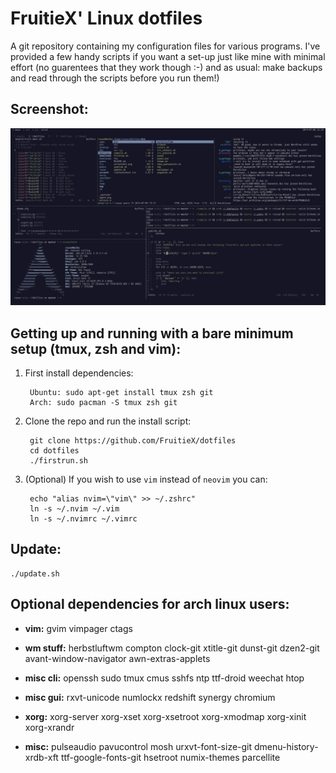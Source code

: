FruitieX' Linux dotfiles
========================
A git repository containing my configuration files for various programs. I've
provided a few handy scripts if you want a set-up just like mine with minimal
effort (no guarentees that they work though :-) and as usual: make backups and
read through the scripts before you run them!)

Screenshot:
-----------
![Screenshot](/screenshot.png "Screenshot of config in action")

Getting up and running with a bare minimum setup (tmux, zsh and vim):
---------------------------------------------------------------------

1. First install dependencies:

        Ubuntu: sudo apt-get install tmux zsh git
        Arch: sudo pacman -S tmux zsh git

2. Clone the repo and run the install script:

        git clone https://github.com/FruitieX/dotfiles
        cd dotfiles
        ./firstrun.sh

3. (Optional) If you wish to use `vim` instead of `neovim` you can:

        echo "alias nvim=\"vim\" >> ~/.zshrc"
        ln -s ~/.nvim ~/.vim
        ln -s ~/.nvimrc ~/.vimrc

Update:
-------

    ./update.sh

Optional dependencies for arch linux users:
----------------------------------
* **vim:**
    gvim vimpager ctags

* **wm stuff:**
    herbstluftwm compton clock-git xtitle-git dunst-git dzen2-git avant-window-navigator awn-extras-applets

* **misc cli:**
    openssh sudo tmux cmus sshfs ntp ttf-droid weechat htop

* **misc gui:**
    rxvt-unicode numlockx redshift synergy chromium

* **xorg:**
    xorg-server xorg-xset xorg-xsetroot xorg-xmodmap xorg-xinit xorg-xrandr

* **misc:**
    pulseaudio pavucontrol mosh urxvt-font-size-git dmenu-history-xrdb-xft ttf-google-fonts-git hsetroot numix-themes parcellite

